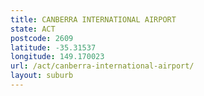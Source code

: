 ```yaml
---
title: CANBERRA INTERNATIONAL AIRPORT
state: ACT
postcode: 2609
latitude: -35.31537
longitude: 149.170023
url: /act/canberra-international-airport/
layout: suburb
---
```

